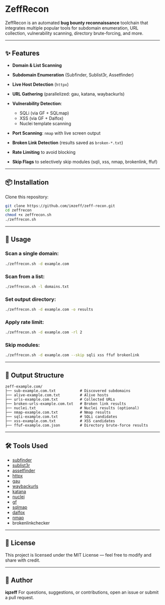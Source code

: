 # ZeffRecon

ZeffRecon is an automated **bug bounty reconnaissance** toolchain that integrates multiple popular tools for subdomain enumeration, URL collection, vulnerability scanning, directory brute-forcing, and more.

---

## ✨ Features

* **Domain & List Scanning**
* **Subdomain Enumeration** (Subfinder, Sublist3r, Assetfinder)
* **Live Host Detection** (`httpx`)
* **URL Gathering** (parallelized: gau, katana, waybackurls)
* **Vulnerability Detection**:

  * SQLi (via GF + SQLmap)
  * XSS (via GF + Dalfox)
  * Nuclei template scanning
* **Port Scanning**: `nmap` with live screen output
* **Broken Link Detection** (results saved as `broken-*.txt`)
* **Rate Limiting** to avoid blocking
* **Skip Flags** to selectively skip modules (sqli, xss, nmap, brokenlink, ffuf)

---

## 📦 Installation

Clone this repository:

```bash
git clone https://github.com/imzeff/zeff-recon.git
cd zeffrecon
chmod +x zeffrecon.sh
./zeffrecon.sh
```

---

## 🚀 Usage

### Scan a single domain:

```bash
./zeffrecon.sh -d example.com
```

### Scan from a list:

```bash
./zeffrecon.sh -l domains.txt
```

### Set output directory:

```bash
./zeffrecon.sh -d example.com -o results
```

### Apply rate limit:

```bash
./zeffrecon.sh -d example.com -rl 2
```

### Skip modules:

```bash
./zeffrecon.sh -d example.com --skip sqli xss ffuf brokenlink
```

---

## 📂 Output Structure

```
zeff-example.com/
├── sub-example.com.txt           # Discovered subdomains
├── alive-example.com.txt         # Alive hosts
├── urls-example.com.txt          # Collected URLs
├── broken-urls-example.com.txt   # Broken link results
├── nuclei.txt                    # Nuclei results (optional)
├── nmap-example.com.txt          # Nmap results
├── sqli-example.com.txt          # SQLi candidates
├── xss-example.com.txt           # XSS candidates
├── ffuf-example.com.json         # Directory brute-force results
```

---

## 🛠 Tools Used

* [subfinder](https://github.com/projectdiscovery/subfinder)
* [sublist3r](https://github.com/aboul3la/Sublist3r)
* [assetfinder](https://github.com/tomnomnom/assetfinder)
* [httpx](https://github.com/projectdiscovery/httpx)
* [gau](https://github.com/lc/gau)
* [waybackurls](https://github.com/tomnomnom/waybackurls)
* [katana](https://github.com/projectdiscovery/katana)
* [nuclei](https://github.com/projectdiscovery/nuclei)
* [gf](https://github.com/tomnomnom/gf)
* [sqlmap](https://github.com/sqlmapproject/sqlmap)
* [dalfox](https://github.com/hahwul/dalfox)
* [nmap](https://nmap.org/)
* brokenlinkchecker

---

## 📜 License

This project is licensed under the MIT License — feel free to modify and share with credit.

---

## 🤝 Author

**iqzeff**
For questions, suggestions, or contributions, open an issue or submit a pull request.
